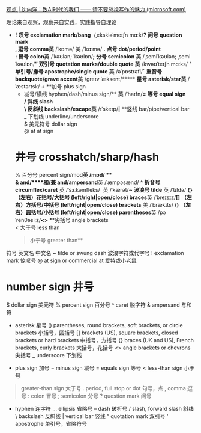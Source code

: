 [观点 | 沈向洋：致AI时代的我们 —— 请不要忽视写作的魅力 (microsoft.com)](https://www.microsoft.com/zh-cn/ard/news/news_2018_07)


理论来自观察，观察来自实践，实践指导自理论



- **!** **叹号 exclamation mark/bang**  /ˌekskləˈmeɪʃn mɑːk/**?** **问号 question mark  
    , 逗号 comma**英 /ˈkɒmə/ 美 /ˈkɑːmə/ **.** **点号 dot/period/point  
    : 冒号 colon**英 /ˈkəʊlən; ˈkəʊlɒn/**;** **分号 semicolon** 英 /ˌsemiˈkəʊlən; ˌsemiˈkəʊlɒn/**” 双引号 quotation marks/double quote** 英 /kwəʊˈteɪʃn mɑːks/ **‘ 单引号/撇号 apostrophe/single quote** 英 /əˈpɒstrəfi/**`** **重音号 backquote/grave accent**美 /ɡreɪv ˈæksent/***** **星号 asterisk/star**英 /ˈæstərɪsk/ **+** **加号 plus sign  
    - 减号/横线 hyphen/dash/minus sign/** 英 /ˈhaɪfn/**=** **等号 equal sign  
    / 斜线 slash  
    \ 反斜线 backslash/escape**英 /ɪˈskeɪp/**|** **竖线 bar/pipe/vertical bar  
    _ 下划线 underline/underscore  
    $ 美元符号 dollar sign  
    @ at at sign  
    # 井号 crosshatch/sharp/hash  
    % 百分号 percent sign/mod**英 /mɒd/ **  
    & and/****和/兼 and/ampersand**英 /ˈæmpəsænd/ **^** **折音号 circumflex/caret** 英 /ˈsɜːkəmfleks/  英 /ˈkærət/**~** **波浪号 tilde** 英 /ˈtɪldə/ **{}** **（左右）花括号/大括号 (left/right|open/close) braces**英 /ˈbreɪsɪz/**[]** **（左右）方括号/中括号 (left/right|open/close) brackets** 美 /ˈbrækɪts/ **()** **（左右）圆括号/小括号 (left/right|open/close) parentheses**英 /pəˈrenθəsiːz/**<>** **尖括号 angle brackets  
    < 大于号 less than  
    > 小于号 greater than**
    
符号	英文名	中文名
~	tilde or swung dash	波浪字符或代字号
!	exclamation mark	惊叹号
@	at sign or commercial at	爱特或小老鼠
#	number sign	井号
$	dollar sign	美元符
%	percent sign	百分号
^	caret	脱字符
&	ampersand	与和符
*	asterisk	星号
()	parentheses, round brackets, soft brackets, 
	or circle brackets 	小括号，圆括号
[]	brackets (US), square brackets, 
	closed brackets or hard brackets	中括号，方括号
{}	braces (UK and US), French brackets, 
	curly brackets	大括号，花括号
<> 	angle brackets or chevrons	尖括号
_	underscore	下划线
+	plus sign	加号
−	minus sign	减号
=	equals sign	等号
< 	less-than sign	小于号
> 	greater-than sign	大于号
.	period, full stop or dot	句号，点
,	comma	逗号
:	colon 	冒号
;	semicolon	分号
?	question mark	问号
-	hyphen	连字符
	…	ellipsis	省略号
–	dash	破折号
/	slash, forward slash	斜线
\	backslash	反斜线
|	vertical bar	竖线
“	quotation mark	双引号
‘	apostrophe	单引号，省略符号